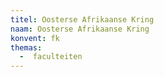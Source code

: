 ```yaml
---
titel: Oosterse Afrikaanse Kring
naam: Oosterse Afrikaanse Kring
konvent: fk
themas:
  -  faculteiten
---
```

